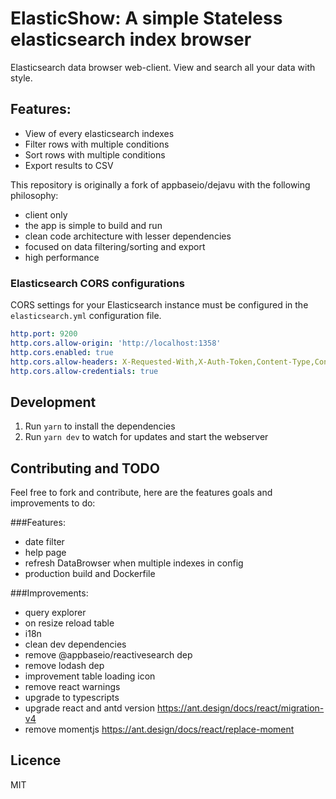 # ElasticShow: A simple Stateless elasticsearch index browser
Elasticsearch data browser web-client. View and search all your data with style.

## Features:
- View of every elasticsearch indexes
- Filter rows with multiple conditions
- Sort rows with multiple conditions
- Export results to CSV

This repository is originally a fork of appbaseio/dejavu with the following philosophy:
- client only
- the app is simple to build and run
- clean code architecture with lesser dependencies
- focused on data filtering/sorting and export
- high performance


### Elasticsearch CORS configurations
CORS settings for your Elasticsearch instance must be configured in the `elasticsearch.yml` configuration file.
```yaml
http.port: 9200
http.cors.allow-origin: 'http://localhost:1358'
http.cors.enabled: true
http.cors.allow-headers: X-Requested-With,X-Auth-Token,Content-Type,Content-Length,Authorization
http.cors.allow-credentials: true
```

## Development
1. Run `yarn` to install the dependencies
2. Run `yarn dev` to watch for updates and start the webserver


## Contributing and TODO
Feel free to fork and contribute, here are the features goals and improvements to do:

###Features:
- date filter
- help page
- refresh DataBrowser when multiple indexes in config
- production build and Dockerfile

###Improvements:
- query explorer
- on resize reload table
- i18n
- clean dev dependencies
- remove @appbaseio/reactivesearch dep
- remove lodash dep
- improvement table loading icon
- remove react warnings
- upgrade to typescripts
- upgrade react and antd version https://ant.design/docs/react/migration-v4
- remove momentjs https://ant.design/docs/react/replace-moment


## Licence
MIT